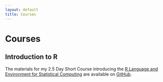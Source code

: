 ```yaml
---
layout: default
title: Courses
---
```

Courses
===================================

Introduction to R
-----------------

The materials for my 2.5 Day Short Course introducing the [R Language and Environment for Statistical Computing](http://www.r-project.org/) are available on [GitHub](https://github.com/brfitzpatrick/Intro_to_R/releases).


